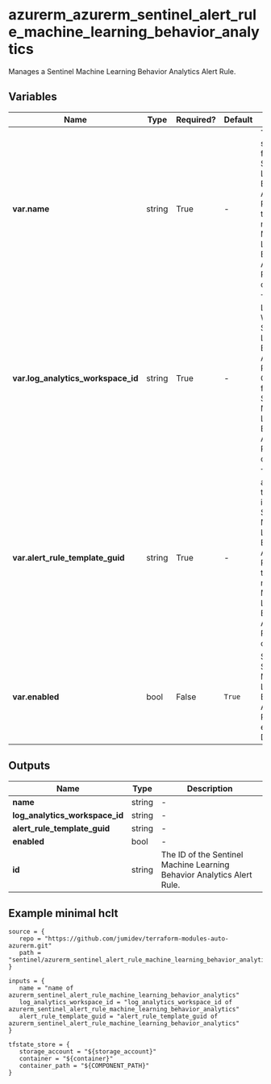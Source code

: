 # azurerm_azurerm_sentinel_alert_rule_machine_learning_behavior_analytics

Manages a Sentinel Machine Learning Behavior Analytics Alert Rule.

## Variables

| Name | Type | Required? |  Default  |  Description |
| ---- | ---- | --------- |  ----------- | ----------- |
| **var.name** | string | True | -  |  The name which should be used for this SentinelMachine Learning Behavior Analytics Alert Rule. Changing this forces a new Sentinel Machine Learning Behavior Analytics Alert Rule to be created. | 
| **var.log_analytics_workspace_id** | string | True | -  |  The ID of the Log Analytics Workspace this SentinelMachine Learning Behavior Analytics Alert Rule belongs to. Changing this forces a new Sentinel Machine Learning Behavior Analytics Alert Rule to be created. | 
| **var.alert_rule_template_guid** | string | True | -  |  The GUID of the alert rule template which is used for this Sentinel Machine Learning Behavior Analytics Alert Rule. Changing this forces a new Sentinel Machine Learning Behavior Analytics Alert Rule to be created. | 
| **var.enabled** | bool | False | `True`  |  Should this Sentinel Machine Learning Behavior Analytics Alert Rule be enabled? Defaults to `true`. | 



## Outputs

| Name | Type | Description |
| ---- | ---- | --------- | 
| **name** | string  | - | 
| **log_analytics_workspace_id** | string  | - | 
| **alert_rule_template_guid** | string  | - | 
| **enabled** | bool  | - | 
| **id** | string  | The ID of the Sentinel Machine Learning Behavior Analytics Alert Rule. | 

## Example minimal hclt

```hcl
source = {
   repo = "https://github.com/jumidev/terraform-modules-auto-azurerm.git" 
   path = "sentinel/azurerm_sentinel_alert_rule_machine_learning_behavior_analytics" 
}

inputs = {
   name = "name of azurerm_sentinel_alert_rule_machine_learning_behavior_analytics" 
   log_analytics_workspace_id = "log_analytics_workspace_id of azurerm_sentinel_alert_rule_machine_learning_behavior_analytics" 
   alert_rule_template_guid = "alert_rule_template_guid of azurerm_sentinel_alert_rule_machine_learning_behavior_analytics" 
}

tfstate_store = {
   storage_account = "${storage_account}" 
   container = "${container}" 
   container_path = "${COMPONENT_PATH}" 
}


```